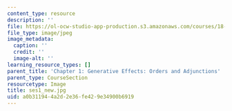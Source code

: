 ```yaml
---
content_type: resource
description: ''
file: https://ol-ocw-studio-app-production.s3.amazonaws.com/courses/18-s097-applied-category-theory-january-iap-2019/a0b311944a2d2e36fe429e34900b6919_ses1_new.jpg
file_type: image/jpeg
image_metadata:
  caption: ''
  credit: ''
  image-alt: ''
learning_resource_types: []
parent_title: 'Chapter 1: Generative Effects: Orders and Adjunctions'
parent_type: CourseSection
resourcetype: Image
title: ses1_new.jpg
uid: a0b31194-4a2d-2e36-fe42-9e34900b6919
---
```


